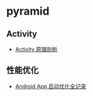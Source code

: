 # pyramid



## Activity

* [Activity 原理剖析](<https://wanglejun.github.io/2019/10/24/%E7%9A%84%E4%BA%8C%E4%B8%89%E4%BA%8B/>)

## 性能优化

* [Android App 启动优化全记录](https://www.androidperformance.com/2019/11/18/Android-App-Lunch-Optimize/)

  